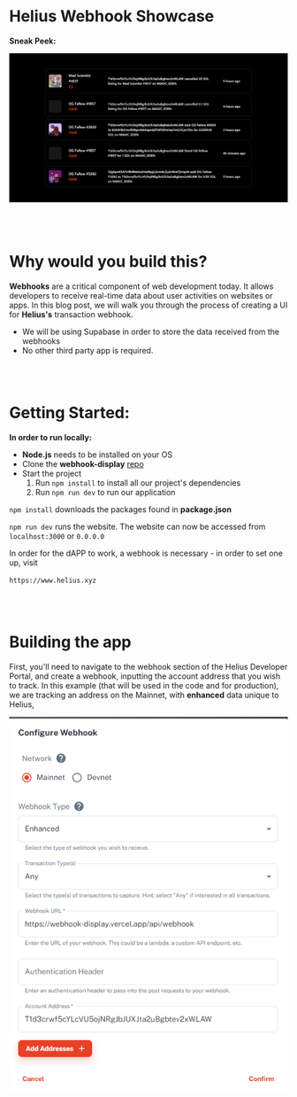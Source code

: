 # **Helius Webhook Showcase**


**Sneak Peek:**

![[preview]](preview.png)

<br><br>

# **Why would you build this?**

**Webhooks** are a critical component of web development today. It allows developers to receive real-time data about user activities on websites or apps. In this blog post, we will walk you through the process of creating a UI for **Helius's** transaction webhook. 

- We will be using Supabase in order to store the data received from the webhooks
- No other third party app is required.


<br><br>

# **Getting Started:**

**In order to run locally:**


- **Node.js** needs to be installed on your OS
- Clone the **webhook-display** [repo](https://github.com/Tidelaw/webhook-display.git)
- Start the project
    1. Run `npm install` to install all our project's dependencies
    2. Run `npm run dev` to run our application


`npm install` downloads the packages found in **package.json**

`npm run dev` runs the website. The website can now be accessed from `localhost:3000` or `0.0.0.0`

In order for the dAPP to work, a webhook is necessary - in order to set one up, visit 

`https://www.helius.xyz `

<br><br>

# **Building the app**

First, you'll need to navigate to the webhook section of the Helius Developer Portal, and create a webhook, inputting the account address that you wish to track. In this example (that will be used in the code and for production), we are tracking an address on the Mainnet, with **enhanced** data unique to Helius, 

![[webhook]](/demo-images/setup_webhook.png)
